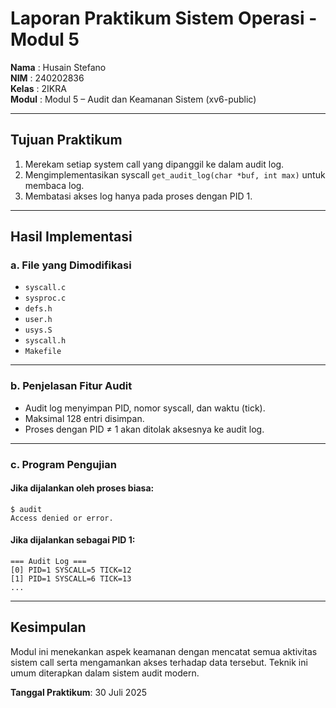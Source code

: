 # Laporan Praktikum Sistem Operasi - Modul 5

**Nama**  : Husain Stefano  
**NIM**   : 240202836  
**Kelas** : 2IKRA  
**Modul** : Modul 5 – Audit dan Keamanan Sistem (xv6-public)

---

## Tujuan Praktikum

1. Merekam setiap system call yang dipanggil ke dalam audit log.
2. Mengimplementasikan syscall `get_audit_log(char *buf, int max)` untuk membaca log.
3. Membatasi akses log hanya pada proses dengan PID 1.

---

## Hasil Implementasi

### a. File yang Dimodifikasi

- `syscall.c`
- `sysproc.c`
- `defs.h`
- `user.h`
- `usys.S`
- `syscall.h`
- `Makefile`

---

### b. Penjelasan Fitur Audit

- Audit log menyimpan PID, nomor syscall, dan waktu (tick).
- Maksimal 128 entri disimpan.
- Proses dengan PID ≠ 1 akan ditolak aksesnya ke audit log.

---

### c. Program Pengujian

#### Jika dijalankan oleh proses biasa:

```
$ audit
Access denied or error.
```

#### Jika dijalankan sebagai PID 1:

```
=== Audit Log ===
[0] PID=1 SYSCALL=5 TICK=12
[1] PID=1 SYSCALL=6 TICK=13
...
```

---

## Kesimpulan

Modul ini menekankan aspek keamanan dengan mencatat semua aktivitas sistem call serta mengamankan akses terhadap data tersebut. Teknik ini umum diterapkan dalam sistem audit modern.

**Tanggal Praktikum**: 30 Juli 2025